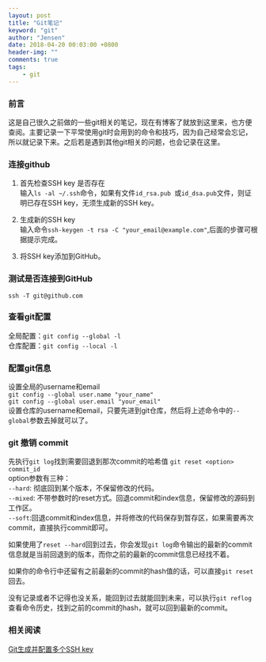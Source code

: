 ```yaml
---
layout: post
title: "Git笔记"
keyword: "git"
author: "Jensen"
date: 2018-04-20 00:03:00 +0800
header-img: ""
comments: true
tags:
    - git 
---
```


### 前言

这是自己很久之前做的一些git相关的笔记，现在有博客了就放到这里来，也方便查阅。主要记录一下平常使用git时会用到的命令和技巧，因为自己经常会忘记，所以就记录下来。之后若是遇到其他git相关的问题，也会记录在这里。

### 连接github 

1. 首先检查SSH key 是否存在  
  输入`ls -al ~/.ssh`命令，如果有文件`id_rsa.pub `或`id_dsa.pub`文件，则证明已存在SSH key，无须生成新的SSH key。
  
2. 生成新的SSH key  
  输入命令`ssh-keygen -t rsa -C "your_email@example.com"`,后面的步骤可根据提示完成。  
  
3. 将SSH key添加到GitHub。
    
### 测试是否连接到GitHub  

`ssh -T git@github.com`

### 查看git配置  

全局配置：`git config --global -l`  
仓库配置：`git config --local -l`

### 配置git信息 

设置全局的username和email  
`git config --global user.name "your_name"`  
`git config --global user.email "your_email"`  
设置仓库的username和email，只要先进到git仓库，然后将上述命令中的`--global`参数去掉就可以了。

### git 撤销 commit  

先执行`git log`找到需要回退到那次commit的哈希值
`git reset <option> commit_id`  
option参数有三种：  
`--hard`: 彻底回到某个版本，不保留修改的代码。  
`--mixed`: 不带参数时的reset方式。回退commit和index信息，保留修改的源码到工作区。  
`--soft`:回退commit和index信息，并将修改的代码保存到暂存区，如果需要再次commit，直接执行commit即可。

如果使用了`reset --hard`回到过去，你会发现`git log`命令输出的最新的commit信息就是当前回退到的版本，而你之前的最新的commit信息已经找不着。

如果你的命令行中还留有之前最新的commit的hash值的话，可以直接`git reset`回去。

没有记录或者不记得也没关系，能回到过去就能回到未来，可以执行`git reflog`查看命令历史，找到之前的commit的hash，就可以回到最新的commit。


### 相关阅读

[Git生成并配置多个SSH key](/2018/04/21/Git生成并配置多个SSH-key)

